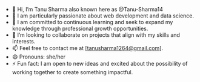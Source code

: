 - 👋 Hi, I’m Tanu Sharma also known here as @Tanu-Sharma14
- 👀 I am particularly passionate about web development and data science.
- 🌱 I am committed to continuous learning and seek to expand my knowledge through professional growth opportunities.
- 💞️ I’m looking to collaborate on projects that align with my skills and interests.
- 📫 Feel free to contact me at [tanusharma1264@gmail.com].
- 😄 Pronouns: she/her
- ⚡ Fun fact: I am open to new ideas and excited about the possibility of working together to create something impactful.

<!---
Tanu-sharma14/Tanu-sharma14 is a ✨ special ✨ repository because its `README.md` (this file) appears on your GitHub profile.
You can click the Preview link to take a look at your changes.
--->
